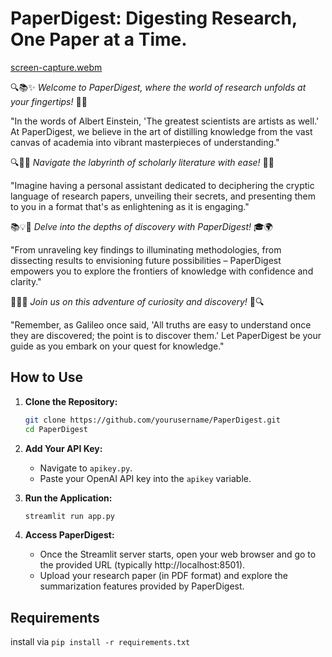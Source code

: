 
# PaperDigest: Digesting Research, One Paper at a Time.

[screen-capture.webm](https://github.com/A-dvika/PaperDigest--AI-Research-Paper-Summariser/assets/115079077/280f2903-44e8-4b52-aa67-cbf5500d6591)

🔍📚✨ *Welcome to PaperDigest, where the world of research unfolds at your fingertips!* 🚀🔬

"In the words of Albert Einstein, 'The greatest scientists are artists as well.' At PaperDigest, we believe in the art of distilling knowledge from the vast canvas of academia into vibrant masterpieces of understanding."

🔍📝🔮 *Navigate the labyrinth of scholarly literature with ease!* 🌟💡

"Imagine having a personal assistant dedicated to deciphering the cryptic language of research papers, unveiling their secrets, and presenting them to you in a format that's as enlightening as it is engaging."

📚💡🔬 *Delve into the depths of discovery with PaperDigest!* 🎓🌍

"From unraveling key findings to illuminating methodologies, from dissecting results to envisioning future possibilities – PaperDigest empowers you to explore the frontiers of knowledge with confidence and clarity."

🌟✨💬 *Join us on this adventure of curiosity and discovery!* 🚀🔍

"Remember, as Galileo once said, 'All truths are easy to understand once they are discovered; the point is to discover them.' Let PaperDigest be your guide as you embark on your quest for knowledge."



## How to Use

1. **Clone the Repository:**
   ```bash
   git clone https://github.com/yourusername/PaperDigest.git
   cd PaperDigest
   ```

2. **Add Your API Key:**
   - Navigate to `apikey.py`.
   - Paste your OpenAI API key into the `apikey` variable.

3. **Run the Application:**
   ```bash
   streamlit run app.py
   ```

4. **Access PaperDigest:**
   - Once the Streamlit server starts, open your web browser and go to the provided URL (typically http://localhost:8501).
   - Upload your research paper (in PDF format) and explore the summarization features provided by PaperDigest.

## Requirements

install via `pip install -r requirements.txt`
